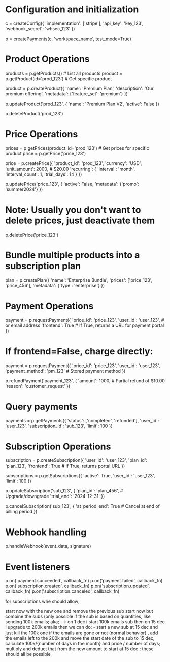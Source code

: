 # Configuration and initialization

c = createConfig({
'implementation': ['stripe'],
'api_key': 'key_123',
'webhook_secret': 'whsec_123'
})

p = createPayments(c, 'workspace_name', test_mode=True)

# Product Operations

products = p.getProducts() # List all products
product = p.getProduct(id='prod_123') # Get specific product

product = p.createProduct({
'name': 'Premium Plan',
'description': 'Our premium offering',
'metadata': {'feature_set': 'premium'}
})

p.updateProduct('prod_123', {
'name': 'Premium Plan V2',
'active': False
})

p.deleteProduct('prod_123')

# Price Operations

prices = p.getPrices(product_id='prod_123') # Get prices for specific product
price = p.getPrice('price_123')

price = p.createPrice({
'product_id': 'prod_123',
'currency': 'USD',
'unit_amount': 2000, # $20.00
'recurring': {
'interval': 'month',
'interval_count': 1,
'trial_days': 14
}
})

p.updatePrice('price_123', {
'active': False,
'metadata': {'promo': 'summer2024'}
})

# Note: Usually you don't want to delete prices, just deactivate them

p.deletePrice('price_123')

# Bundle multiple products into a subscription plan

plan = p.createPlan({
'name': 'Enterprise Bundle',
'prices': ['price_123', 'price_456'],
'metadata': {'type': 'enterprise'}
})

# Payment Operations

payment = p.requestPayment({
'price_id': 'price_123',
'user_id': 'user_123', # or email address
'frontend': True # If True, returns a URL for payment portal
})

# If frontend=False, charge directly:

payment = p.requestPayment({
'price_id': 'price_123',
'user_id': 'user_123',
'payment_method': 'pm_123' # Stored payment method
})

p.refundPayment('payment_123', {
'amount': 1000, # Partial refund of $10.00
'reason': 'customer_request'
})

# Query payments

payments = p.getPayments({
'status': ['completed', 'refunded'],
'user_id': 'user_123',
'subscription_id': 'sub_123',
'limit': 100
})

# Subscription Operations

subscription = p.createSubscription({
'user_id': 'user_123',
'plan_id': 'plan_123',
'frontend': True # If True, returns portal URL
})

subscriptions = p.getSubscriptions({
'active': True,
'user_id': 'user_123',
'limit': 100
})

p.updateSubscription('sub_123', {
'plan_id': 'plan_456', # Upgrade/downgrade
'trial_end': '2024-12-31'
})

p.cancelSubscription('sub_123', {
'at_period_end': True # Cancel at end of billing period
})

# Webhook handling

p.handleWebhook(event_data, signature)

# Event listeners

p.on('payment.succeeded', callback_fn)
p.on('payment.failed', callback_fn)
p.on('subscription.created', callback_fn)
p.on('subscription.updated', callback_fn)
p.on('subscription.canceled', callback_fn)

for subscriptions whe should allow;

start now with the new one and remove the previous sub
start now but combine the subs (only possible if the sub is based on quantities, like sending 100k emails; aka;
--> on 1 dec i start 100k emails sub then on 15 dec i upgrade to 200k emails then we can do: - start a new sub at 15 dec and just kill the 100k one if the emails are gone or not (normal behavior) , add the emails left to the 200k and move the start date of the sub to 15 dec, calculate 100k/{number of days in the month} and price / number of days; multiply and deduct that from the new amount to start at 15 dec ; these should all be possible
